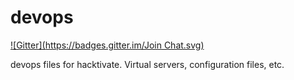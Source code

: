 devops
======
[![Gitter](https://badges.gitter.im/Join Chat.svg)](https://gitter.im/HacktivateOrg/devops?utm_source=badge&utm_medium=badge&utm_campaign=pr-badge&utm_content=badge)

devops files for hacktivate. Virtual servers, configuration files, etc.
